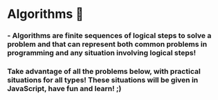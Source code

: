 # Algorithms 📒

### - Algorithms are finite sequences of logical steps to solve a problem and that can represent both common problems in programming and any situation involving logical steps!

### Take advantage of all the problems below, with practical situations for all types! These situations will be given in JavaScript, have fun and learn! ;)

# 

